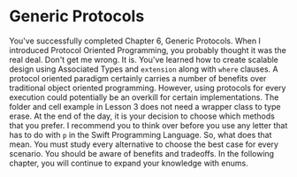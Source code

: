 # Generic Protocols
You've successfully completed Chapter 6, Generic Protocols. When I introduced Protocol Oriented Programming, you probably thought it was the real deal. Don't get me wrong. It is. You've learned how to create scalable design using Associated Types and `extension` along with `where` clauses. A protocol oriented paradigm certainly carries a number of benefits over traditional object oriented programming. However, using protocols for every execution could potentially be an overkill for certain implementations. The folder and cell example in Lesson 3 does not need a wrapper class to type erase. At the end of the day, it is your decision to choose which methods that you prefer. I recommend you to think over before you use any letter that has to do with `p` in the Swift Programming Language. So, what does that mean. You must study every alternative to choose the best case for every scenario. You should be aware of benefits and tradeoffs. In the following chapter, you will continue to expand your knowledge with enums. 
